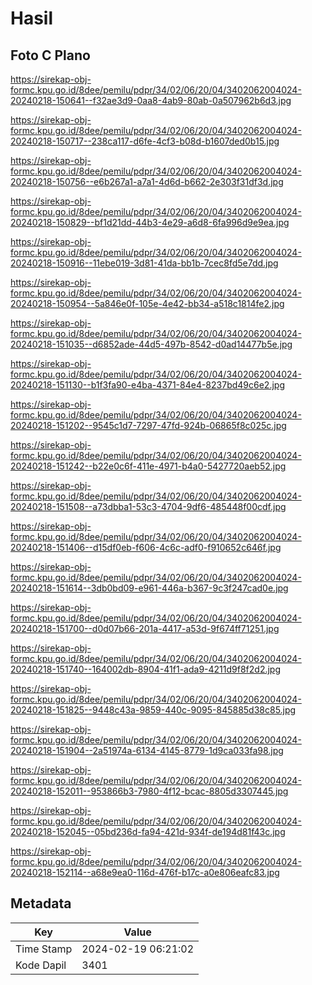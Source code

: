 # Hasil

## Foto C Plano

https://sirekap-obj-formc.kpu.go.id/8dee/pemilu/pdpr/34/02/06/20/04/3402062004024-20240218-150641--f32ae3d9-0aa8-4ab9-80ab-0a507962b6d3.jpg

https://sirekap-obj-formc.kpu.go.id/8dee/pemilu/pdpr/34/02/06/20/04/3402062004024-20240218-150717--238ca117-d6fe-4cf3-b08d-b1607ded0b15.jpg

https://sirekap-obj-formc.kpu.go.id/8dee/pemilu/pdpr/34/02/06/20/04/3402062004024-20240218-150756--e6b267a1-a7a1-4d6d-b662-2e303f31df3d.jpg

https://sirekap-obj-formc.kpu.go.id/8dee/pemilu/pdpr/34/02/06/20/04/3402062004024-20240218-150829--bf1d21dd-44b3-4e29-a6d8-6fa996d9e9ea.jpg

https://sirekap-obj-formc.kpu.go.id/8dee/pemilu/pdpr/34/02/06/20/04/3402062004024-20240218-150916--11ebe019-3d81-41da-bb1b-7cec8fd5e7dd.jpg

https://sirekap-obj-formc.kpu.go.id/8dee/pemilu/pdpr/34/02/06/20/04/3402062004024-20240218-150954--5a846e0f-105e-4e42-bb34-a518c1814fe2.jpg

https://sirekap-obj-formc.kpu.go.id/8dee/pemilu/pdpr/34/02/06/20/04/3402062004024-20240218-151035--d6852ade-44d5-497b-8542-d0ad14477b5e.jpg

https://sirekap-obj-formc.kpu.go.id/8dee/pemilu/pdpr/34/02/06/20/04/3402062004024-20240218-151130--b1f3fa90-e4ba-4371-84e4-8237bd49c6e2.jpg

https://sirekap-obj-formc.kpu.go.id/8dee/pemilu/pdpr/34/02/06/20/04/3402062004024-20240218-151202--9545c1d7-7297-47fd-924b-06865f8c025c.jpg

https://sirekap-obj-formc.kpu.go.id/8dee/pemilu/pdpr/34/02/06/20/04/3402062004024-20240218-151242--b22e0c6f-411e-4971-b4a0-5427720aeb52.jpg

https://sirekap-obj-formc.kpu.go.id/8dee/pemilu/pdpr/34/02/06/20/04/3402062004024-20240218-151508--a73dbba1-53c3-4704-9df6-485448f00cdf.jpg

https://sirekap-obj-formc.kpu.go.id/8dee/pemilu/pdpr/34/02/06/20/04/3402062004024-20240218-151406--d15df0eb-f606-4c6c-adf0-f910652c646f.jpg

https://sirekap-obj-formc.kpu.go.id/8dee/pemilu/pdpr/34/02/06/20/04/3402062004024-20240218-151614--3db0bd09-e961-446a-b367-9c3f247cad0e.jpg

https://sirekap-obj-formc.kpu.go.id/8dee/pemilu/pdpr/34/02/06/20/04/3402062004024-20240218-151700--d0d07b66-201a-4417-a53d-9f674ff71251.jpg

https://sirekap-obj-formc.kpu.go.id/8dee/pemilu/pdpr/34/02/06/20/04/3402062004024-20240218-151740--164002db-8904-41f1-ada9-4211d9f8f2d2.jpg

https://sirekap-obj-formc.kpu.go.id/8dee/pemilu/pdpr/34/02/06/20/04/3402062004024-20240218-151825--9448c43a-9859-440c-9095-845885d38c85.jpg

https://sirekap-obj-formc.kpu.go.id/8dee/pemilu/pdpr/34/02/06/20/04/3402062004024-20240218-151904--2a51974a-6134-4145-8779-1d9ca033fa98.jpg

https://sirekap-obj-formc.kpu.go.id/8dee/pemilu/pdpr/34/02/06/20/04/3402062004024-20240218-152011--953866b3-7980-4f12-bcac-8805d3307445.jpg

https://sirekap-obj-formc.kpu.go.id/8dee/pemilu/pdpr/34/02/06/20/04/3402062004024-20240218-152045--05bd236d-fa94-421d-934f-de194d81f43c.jpg

https://sirekap-obj-formc.kpu.go.id/8dee/pemilu/pdpr/34/02/06/20/04/3402062004024-20240218-152114--a68e9ea0-116d-476f-b17c-a0e806eafc83.jpg


## Metadata

| Key        | Value               |
| ---------- | ------------------- |
| Time Stamp | 2024-02-19 06:21:02 |
| Kode Dapil | 3401                |



